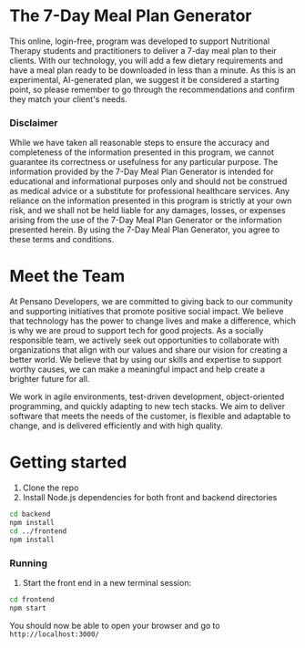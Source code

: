 # The 7-Day Meal Plan Generator

This online, login-free, program was developed to support Nutritional Therapy students and practitioners to deliver a 7-day meal plan to their clients.
With our technology, you will add a few dietary requirements and have a meal plan ready to be downloaded in less than a minute. As this is an experimental, AI-generated plan, we suggest it be considered a starting point, so please remember to go through the recommendations and confirm they match your client's needs.

### Disclaimer

While we have taken all reasonable steps to ensure the accuracy and completeness of the information presented in this program, we cannot guarantee its correctness or usefulness for any particular purpose. The information provided by the 7-Day Meal Plan Generator is intended for educational and informational purposes only and should not be construed as medical advice or a substitute for professional healthcare services. Any reliance on the information presented in this program is strictly at your own risk, and we shall not be held liable for any damages, losses, or expenses arising from the use of the 7-Day Meal Plan Generator or the information presented herein. By using the 7-Day Meal Plan Generator, you agree to these terms and conditions.

# Meet the Team

At Pensano Developers, we are committed to giving back to our community and supporting initiatives that promote positive social impact. We believe that technology has the power to change lives and make a difference, which is why we are proud to support tech for good projects. As a socially responsible team, we actively seek out opportunities to collaborate with organizations that align with our values and share our vision for creating a better world. We believe that by using our skills and expertise to support worthy causes, we can make a meaningful impact and help create a brighter future for all.

We work in agile environments, test-driven development, object-oriented programming, and quickly adapting to new tech stacks. We aim to deliver software that meets the needs of the customer, is flexible and adaptable to change, and is delivered efficiently and with high quality.

# Getting started
1. Clone the repo
2. Install Node.js dependencies for both front and backend directories

  ```bash
  cd backend
  npm install
  cd ../frontend
  npm install
  ```

### Running
1.  Start the front end in a new terminal session:

  ```bash
  cd frontend
  npm start
  ```

You should now be able to open your browser and go to `http://localhost:3000/`

